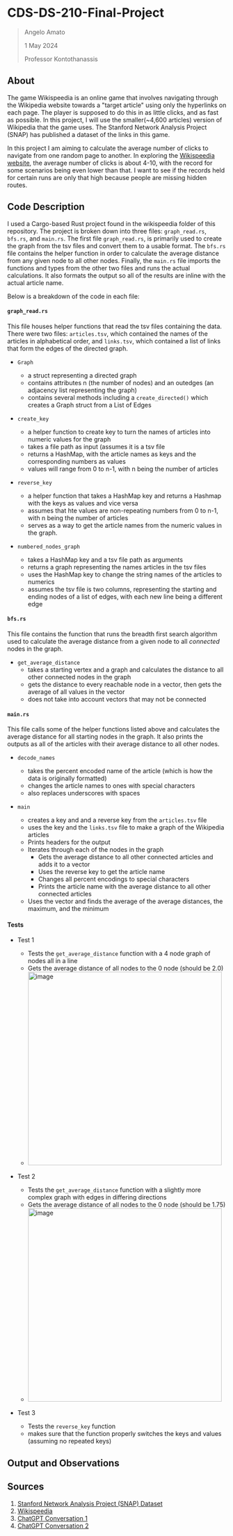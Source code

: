 # CDS-DS-210-Final-Project
>Angelo Amato
>
>1 May 2024
>
>Professor Kontothanassis

## About
The game Wikispeedia is an online game that involves navigating through the Wikipedia website towards a "target article" using only the hyperlinks on each  page. The player is supposed to do this in as little clicks, and as fast as possible. In this project, I will use the smaller(~4,600 articles) version of Wikipedia that the game uses. The Stanford Network Analysis Project (SNAP) has published a dataset of the links in this game.

In this project I am aiming to calculate the average number of clicks to navigate from one random page to another. In exploring the [Wikispeedia website](https://dlab.epfl.ch/wikispeedia/play/), the average number of clicks is about 4-10, with the record for some scenarios being even lower than that. I want to see if the records held for certain runs are only that high because people are missing hidden routes.  

## Code Description
I used a Cargo-based Rust project found in the wikispeedia folder of this repository. The project is broken down into three files: `graph_read.rs`, `bfs.rs`, and `main.rs`. The first file `graph_read.rs`, is primarily used to create the graph from the tsv files and convert them to a usable format. The `bfs.rs` file contains the helper function in order to calculate the average distance from any given node to all other nodes. Finally, the `main.rs` file imports the functions and types from the other two files and runs the actual calculations. It also formats the output so all of the results are inline with the actual article name. 

Below is a breakdown of the code in each file:

#### `graph_read.rs`
This file houses helper functions that read the tsv files containing the data. There were two files: `articles.tsv`, which contained the names of the articles in alphabetical order, and `links.tsv`, which contained a list of links that form the edges of the directed graph. 

* `Graph`
  *  a struct representing a directed graph
  *  contains attributes n (the number of nodes) and an outedges (an adjacency list representing the graph)
  *  contains several methods including a `create_directed()` which creates a Graph struct from a List of Edges
 
* `create_key`
  * a helper function to create key to turn the names of articles into numeric values for the graph
  * takes a file path as input (assumes it is a tsv file
  * returns a HashMap, with the article names as keys and the corresponding numbers as values
  * values will range from 0 to n-1, with n being the number of articles

* `reverse_key`
  * a helper function that takes a HashMap key and returns a Hashmap with the keys as values and vice versa
  * assumes that hte values are non-repeating numbers from 0 to n-1, with n being the number of articles
  * serves as a way to get the article names from the numeric values in the graph.
 
* `numbered_nodes_graph`
  * takes a HashMap key and a tsv file path as arguments
  * returns a graph representing the names articles in the tsv files
  * uses the HashMap key to change the string names of the articles to numerics
  * assumes the tsv file is two columns, representing the starting and ending nodes of a list of edges, with each new line being a different edge

#### `bfs.rs`
This file contains the function that runs the breadth first search algorithm used to calculate the average distance from a given node to all  *connected* nodes in the graph.

* `get_average_distance`
  * takes a starting vertex and a graph and calculates the distance to all other connected nodes in the graph
  * gets the distance to every reachable node in a vector, then gets the average of all values in the vector
  * does not take into account vectors that may not be connected

#### `main.rs`
This file calls some of the helper functions listed above and calculates the average distance for all starting nodes in the graph. It also prints the outputs as all of the articles with their average distance to all other nodes.

* `decode_names`
  * takes the percent encoded name of the article (which is how the data is originally formatted)
  * changes the article names to ones with special characters
  * also replaces underscores with spaces
    
* `main`
  * creates a key and and a reverse key from the `articles.tsv` file
  * uses the key and the `links.tsv` file to make a graph of the Wikipedia articles
  * Prints headers for the output
  * Iterates through each of the nodes in the graph
      * Gets the average distance to all other connected articles and adds it to a vector
      * Uses the reverse key to get the article name
      * Changes all percent encodings to special characters
      * Prints the article name with the average distance to all other connected articles
  * Uses the vector and finds the average of the average distances, the maximum, and the minimum
  

#### Tests
* Test 1
  * Tests the `get_average_distance` function with a 4 node graph of nodes all in a line
  * Gets the average distance of all nodes to the 0 node (should be 2.0)
  * <img width="445" alt="image" src="https://github.com/Angelo-2231/CDS-DS-210-Final-Project/assets/64280204/22e6c88b-ced8-48d5-b4ec-b86761c67ace">

 
* Test 2
  * Tests the `get_average_distance` function with a slightly more complex graph with edges in differing directions
  * Gets the average distance of all nodes to the 0 node (should be 1.75)
  * <img width="445" alt="image" src="https://github.com/Angelo-2231/CDS-DS-210-Final-Project/assets/64280204/c9fa9881-18a8-42a8-84ba-8906661a3e69">

* Test 3
  * Tests the `reverse_key` function
  * makes sure that the function properly switches the keys and values (assuming no repeated keys) 


## Output and Observations

## Sources
1. [Stanford Network Analysis Project (SNAP) Dataset](https://snap.stanford.edu/data/wikispeedia.html)
2. [Wikispeedia](https://dlab.epfl.ch/wikispeedia/play/)
3. [ChatGPT Conversation 1](https://chat.openai.com/share/960d84a6-8bd0-435a-9f49-1ed69f4ae4a4)
4. [ChatGPT Conversation 2](https://chat.openai.com/share/d093b3ba-81fd-48b3-a603-1fa45248bf54)
